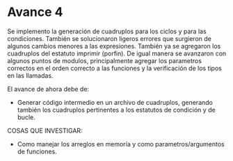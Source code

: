 # Avance 4

Se implemento la generación de cuadruplos para los ciclos y para las condiciones. También se solucionaron ligeros errores que surgieron de algunos cambios menores a las expresiones. También ya se agregaron los cuadruplos del estatuto imprimir (porfin). De igual manera se avanzaron con algunos puntos de modulos, principalmente agregar los parametros correctos en el orden correcto a las funciones y la verificación de los tipos en las llamadas.

El avance de ahora debe de:
- Generar código intermedio en un archivo de cuadruplos, generando también los cuadruplos pertinentes a los estatutos de condición y de bucle.

COSAS QUE INVESTIGAR:
- Como manejar los arreglos en memoría y como parametros/argumentos de funciones.
